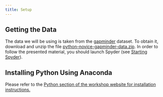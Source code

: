 ```yaml
---
title: Setup
---
```


## Getting the Data

The data we will be using is taken from the [gapminder] dataset.
To obtain it, download and unzip the file
[python-novice-gapminder-data.zip](files/python-novice-gapminder-data.zip).
In order to follow the presented material, you should launch Spyder (see [Starting Spyder](episodes/01-run-quit-spyder.md##starting-spyder)).

## Installing Python Using Anaconda

Please refer to the [Python section of the workshop website for installation instructions.](https://carpentries.github.io/workshop-template/#python)



[gapminder]: https://en.wikipedia.org/wiki/Gapminder_Foundation



